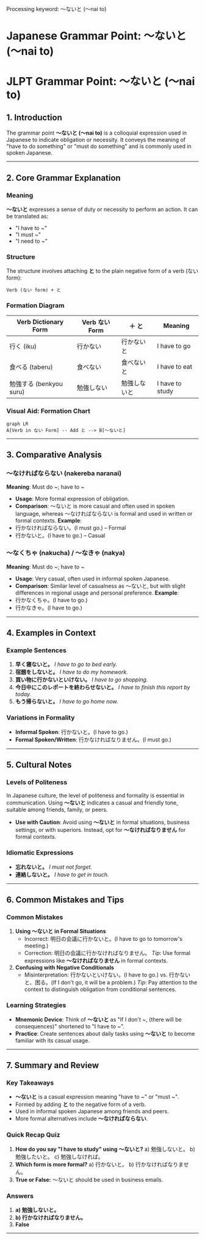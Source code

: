 Processing keyword: ～ないと (〜nai to)
# Japanese Grammar Point: ～ないと (〜nai to)
# JLPT Grammar Point: ～ないと (〜nai to)
## 1. Introduction
The grammar point **～ないと (〜nai to)** is a colloquial expression used in Japanese to indicate obligation or necessity. It conveys the meaning of "have to do something" or "must do something" and is commonly used in spoken Japanese.

---
## 2. Core Grammar Explanation
### Meaning
**～ないと** expresses a sense of duty or necessity to perform an action. It can be translated as:
- "I have to ~"
- "I must ~"
- "I need to ~"
### Structure
The structure involves attaching **と** to the plain negative form of a verb (ない form):
```
Verb (ない form) + と
```
### Formation Diagram
| Verb Dictionary Form | Verb ない Form | ＋ と | Meaning              |
|----------------------|----------------|------|----------------------|
| 行く (iku)           | 行かない       | 行かないと  | I have to go        |
| 食べる (taberu)      | 食べない       | 食べないと  | I have to eat       |
| 勉強する (benkyou suru)| 勉強しない   | 勉強しないと| I have to study     |
### Visual Aid: Formation Chart
```mermaid
graph LR
A[Verb in ない Form] -- Add と --> B[～ないと]
```
---
## 3. Comparative Analysis
### ～なければならない (nakereba naranai)
**Meaning**: Must do ~; have to ~
- **Usage**: More formal expression of obligation.
- **Comparison**: ～ないと is more casual and often used in spoken language, whereas ～なければならない is formal and used in written or formal contexts.
**Example**:
- 行かなければならない。(I must go.) – Formal
- 行かないと。(I have to go.) – Casual
### ～なくちゃ (nakucha) / ～なきゃ (nakya)
**Meaning**: Must do ~; have to ~
- **Usage**: Very casual, often used in informal spoken Japanese.
- **Comparison**: Similar level of casualness as ～ないと, but with slight differences in regional usage and personal preference.
**Example**:
- 行かなくちゃ。(I have to go.)
- 行かなきゃ。(I have to go.)
---
## 4. Examples in Context
### Example Sentences
1. **早く寝ないと。**
   *I have to go to bed early.*
2. **宿題をしないと。**
   *I have to do my homework.*
3. **買い物に行かないといけない。**
   *I have to go shopping.*
4. **今日中にこのレポートを終わらせないと。**
   *I have to finish this report by today.*
5. **もう帰らないと。**
   *I have to go home now.*
### Variations in Formality
- **Informal Spoken**: 行かないと。(I have to go.)
- **Formal Spoken/Written**: 行かなければなりません。(I must go.)
---
## 5. Cultural Notes
### Levels of Politeness
In Japanese culture, the level of politeness and formality is essential in communication. Using **～ないと** indicates a casual and friendly tone, suitable among friends, family, or peers.
- **Use with Caution**: Avoid using **～ないと** in formal situations, business settings, or with superiors. Instead, opt for **～なければなりません** for formal contexts.
### Idiomatic Expressions
- **忘れないと。**
  *I must not forget.*
- **連絡しないと。**
  *I have to get in touch.*
---
## 6. Common Mistakes and Tips
### Common Mistakes
1. **Using ～ないと in Formal Situations**
   - Incorrect: 明日の会議に行かないと。(I have to go to tomorrow's meeting.)
   - Correction: 明日の会議に行かなければなりません。
   *Tip*: Use formal expressions like **～なければなりません** in formal contexts.
2. **Confusing with Negative Conditionals**
   - Misinterpretation: 行かないといけない。(I have to go.) vs. 行かないと、困る。(If I don't go, it will be a problem.)
   *Tip*: Pay attention to the context to distinguish obligation from conditional sentences.
### Learning Strategies
- **Mnemonic Device**: Think of **～ないと** as "If I don't ~, (there will be consequences)" shortened to "I have to ~".
- **Practice**: Create sentences about daily tasks using **～ないと** to become familiar with its casual usage.
---
## 7. Summary and Review
### Key Takeaways
- **～ないと** is a casual expression meaning "have to ~" or "must ~".
- Formed by adding **と** to the negative form of a verb.
- Used in informal spoken Japanese among friends and peers.
- More formal alternatives include **～なければならない**.
### Quick Recap Quiz
1. **How do you say "I have to study" using ～ないと?**
   a) 勉強しないと。
   b) 勉強したいと。
   c) 勉強しなければ。
2. **Which form is more formal?**
   a) 行かないと。
   b) 行かなければなりません。
3. **True or False:** ～ないと should be used in business emails.
### Answers
1. **a) 勉強しないと。**
2. **b) 行かなければなりません。**
3. **False**
---
